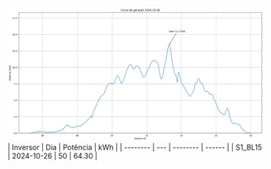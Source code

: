 ![My Image](26_10_2024-S1_BL15.png)
| Inversor | Dia | Potência | kWh    |
| -------- | --- | -------- | ------ |
| S1_BL15       | 2024-10-26  | 50       | 64.30 |